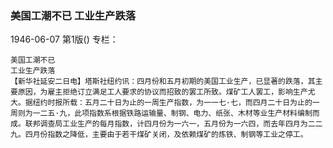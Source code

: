 ### 美国工潮不已  工业生产跌落

1946-06-07
第1版()
专栏：

    美国工潮不已
    工业生产跌落
    【新华社延安二日电】塔斯社纽约讯：四月份和五月初期的美国工业生产，已显著的跌落，其主要原因，为雇主拒绝订立满足工人要求的协议而招致的罢工所致。煤矿工人罢工，影响生产尤大。据纽约时报所载：五月二十日为止的一周生产指数，为一一七·七，而四月二十日为止的一周则为一二五·九，此项指数系根据铁路运输量、制钢、电力、纸张、木材等业生产材料编制而成。联邦调查局工业生产的每月指数，计四月份为一六一，五月份为一六四，而去年四月为二二九。四月份指数之降低，主要由于若干煤矿关闭，及依赖煤矿的炼铁、制钢等工业之停工。

